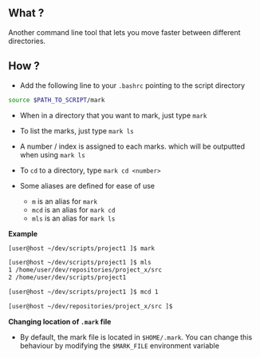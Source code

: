 ## What ?

Another command line tool that lets you move faster between different
directories. 

## How ?

- Add the following line to your `.bashrc` pointing to the script directory

```bash
source $PATH_TO_SCRIPT/mark
```

- When in a directory that you want to mark, just type `mark`

- To list the marks, just type `mark ls`

- A number / index is assigned to each marks. which will be outputted when using `mark ls`

- To `cd` to a directory, type `mark cd <number>`

- Some aliases are defined for ease of use
  - `m` is an alias for `mark`
  - `mcd` is an alias for `mark cd`
  - `mls` is an alias for `mark ls`

**Example**

``` bash
[user@host ~/dev/scripts/project1 ]$ mark

[user@host ~/dev/scripts/project1 ]$ mls
1 /home/user/dev/repositories/project_x/src
2 /home/user/dev/scripts/project1 

[user@host ~/dev/scripts/project1 ]$ mcd 1

[user@host ~/dev/repositories/project_x/src ]$ 
```

**Changing location of `.mark` file**

- By default, the mark file is located in `$HOME/.mark`.
You can change this behaviour by modifying the `$MARK_FILE` environment variable